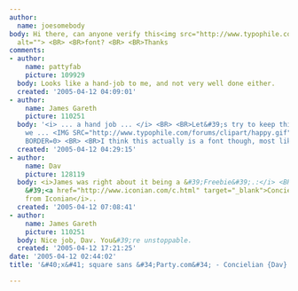 ```yaml
---
author:
  name: joesomebody
body: Hi there, can anyone verify this<img src="http://www.typophile.com/forums/messages/83/69497.jpg"
  alt=""> <BR> <BR>font? <BR> <BR>Thanks
comments:
- author:
    name: pattyfab
    picture: 109929
  body: Looks like a hand-job to me, and not very well done either.
  created: '2005-04-12 04:09:01'
- author:
    name: James Gareth
    picture: 110251
  body: '<i> ... a hand job ... </i> <BR> <BR>Let&#39;s try to keep this clean, shall
    we ... <IMG SRC="http://www.typophile.com/forums/clipart/happy.gif" ALT=":-&#41;"
    BORDER=0> <BR> <BR>I think this actually is a font though, most likely a freebie. '
  created: '2005-04-12 04:29:15'
- author:
    name: Dav
    picture: 128119
  body: <i>James was right about it being a &#39;Freebie&#39;.:</i> <BR>Should be
    &#39;<a href="http://www.iconian.com/c.html" target="_blank">Concielian</a>&#39;<i>,
    from Iconian</i>..
  created: '2005-04-12 07:08:41'
- author:
    name: James Gareth
    picture: 110251
  body: Nice job, Dav. You&#39;re unstoppable.
  created: '2005-04-12 17:21:25'
date: '2005-04-12 02:44:02'
title: '&#40;x&#41; square sans &#34;Party.com&#34; - Concielian {Dav}'

---
```

